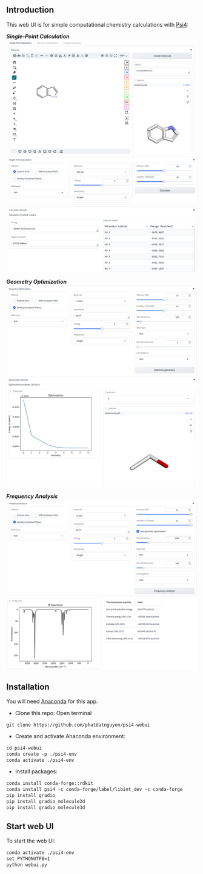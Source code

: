 ## Introduction
This web UI is for simple computational chemistry calculations with [Psi4](https://psicode.org/):

***Single-Point Calculation***
![Screenshot 1](/images/webui1.png)
![Screenshot 2](/images/webui2.png)

***Geometry Optimization***
![Screenshot 3](/images/webui3.png)
![Screenshot 4](/images/webui4.png)

***Frequency Analysis***
![Screenshot 5](/images/webui5.png)
![Screenshot 6](/images/webui6.png)

## Installation
You will need [Anaconda](https://www.anaconda.com/download) for this app.
- Clone this repo: Open terminal

```
git clone https://github.com/phatdatnguyen/psi4-webui
```

- Create and activate Anaconda environment:

```
cd psi4-webui
conda create -p ./psi4-env
conda activate ./psi4-env
```

- Install packages:

```
conda install conda-forge::rdkit
conda install psi4 -c conda-forge/label/libint_dev -c conda-forge
pip install gradio
pip install gradio_molecule2d
pip install gradio_molecule3d
```

## Start web UI
To start the web UI:

```
conda activate ./psi4-env
set PYTHONUTF8=1
python webui.py
```